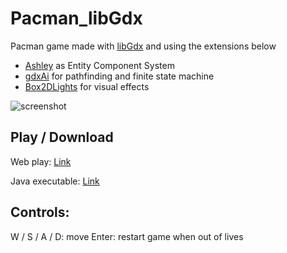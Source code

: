 # Pacman_libGdx

Pacman game made with [libGdx](http://www.libgdx.com/) and using the extensions below
- [Ashley](https://github.com/libgdx/ashley) as Entity Component System
- [gdxAi](https://github.com/libgdx/gdx-ai) for pathfinding and finite state machine
- [Box2DLights](https://github.com/libgdx/box2dlights) for visual effects


![screenshot](https://github.com/yichen0831/Pacman_libGdx/raw/master/screenshot.png)

## Play / Download
Web play: [Link](http://pacman-libgdx.bugs3.com/)

Java executable: [Link](https://github.com/yichen0831/Pacman_libGdx/releases/download/v1.0/Pacman_libGdx-1.0.jar)

## Controls:

W / S / A / D: move
Enter: restart game when out of lives
